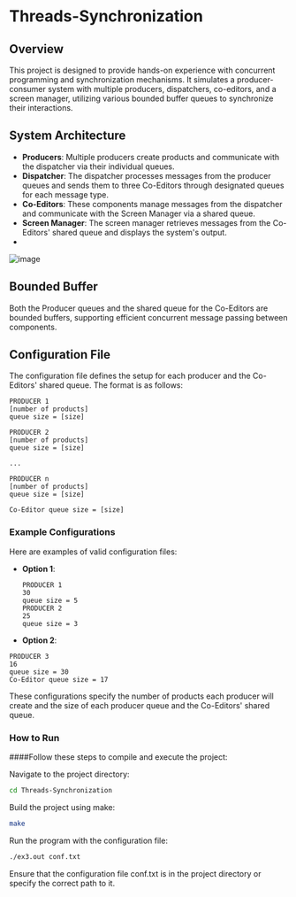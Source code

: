 # Threads-Synchronization

## Overview
This project is designed to provide hands-on experience with concurrent programming and synchronization mechanisms. It simulates a producer-consumer system with multiple producers, dispatchers, co-editors, and a screen manager, utilizing various bounded buffer queues to synchronize their interactions.

## System Architecture
- **Producers**: Multiple producers create products and communicate with the dispatcher via their individual queues.
- **Dispatcher**: The dispatcher processes messages from the producer queues and sends them to three Co-Editors through designated queues for each message type.
- **Co-Editors**: These components manage messages from the dispatcher and communicate with the Screen Manager via a shared queue.
- **Screen Manager**: The screen manager retrieves messages from the Co-Editors' shared queue and displays the system's output.
- 
![image](https://github.com/user-attachments/assets/c4d5aaec-1c3b-4bf5-999e-a0e38f086454)

## Bounded Buffer
Both the Producer queues and the shared queue for the Co-Editors are bounded buffers, supporting efficient concurrent message passing between components.

## Configuration File
The configuration file defines the setup for each producer and the Co-Editors' shared queue. The format is as follows:

```plaintext
PRODUCER 1
[number of products]
queue size = [size]

PRODUCER 2
[number of products]
queue size = [size]

...

PRODUCER n
[number of products]
queue size = [size]

Co-Editor queue size = [size]
```

### Example Configurations
Here are examples of valid configuration files:

- **Option 1**:
  ```plaintext
  PRODUCER 1
  30
  queue size = 5
  PRODUCER 2
  25
  queue size = 3

- **Option 2**:
 ```plaintext
PRODUCER 3
16
queue size = 30
Co-Editor queue size = 17
```

These configurations specify the number of products each producer will create and the size of each producer queue and the Co-Editors' shared queue.

### How to Run
####Follow these steps to compile and execute the project:

Navigate to the project directory:

```bash
cd Threads-Synchronization
```
Build the project using make:

```bash
make
```
Run the program with the configuration file:

```bash
./ex3.out conf.txt
```

Ensure that the configuration file conf.txt is in the project directory or specify the correct path to it.
